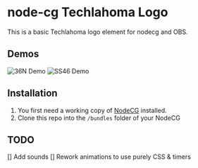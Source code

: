 # node-cg Techlahoma Logo
This is a basic Techlahoma logo element for nodecg and OBS. 

## Demos
![36N Demo](https://imgur.com/oYCNs04.gif)
![SS46 Demo](https://i.imgur.com/BHuJCb7.gif)

## Installation

1. You first need a working copy of [NodeCG](https://github.com/nodecg/nodecg) installed.
2. Clone this repo into the `/bundles` folder of your NodeCG

## TODO
 [] Add sounds
 [] Rework animations to use purely CSS & timers
